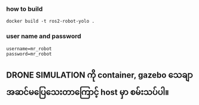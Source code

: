 ### how to build
```
docker build -t ros2-robot-yolo .
```

### user name and password
```
username=mr_robot
password=mr_robot
```

## DRONE SIMULATION ကို container, gazebo သေချာအဆင်မပြေသေးတာကြောင့် host မှာ စမ်းသပ်ပါ။